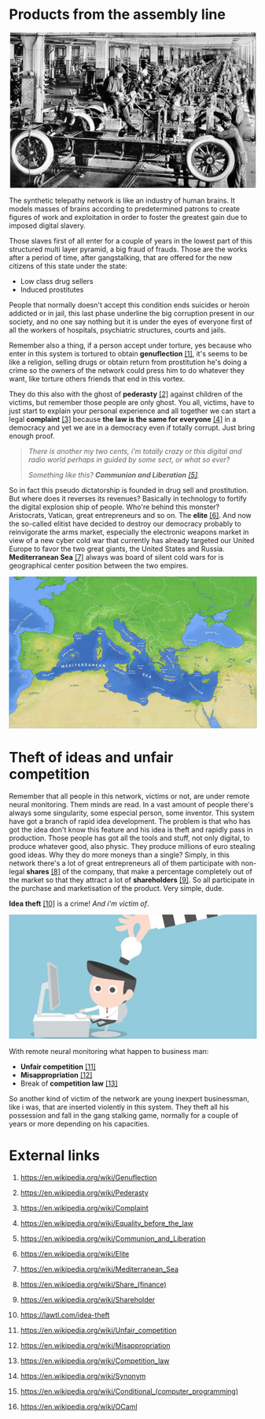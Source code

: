 # Products from the assembly line 

![Car's assembly line](1923-automobile-fabbrica-di-automobili-sulla-linea-di-assemblaggio-finale-di-new-york-cmt08n.jpg)

The synthetic telepathy network is like an industry of human brains.  It models masses of brains according to predetermined patrons to create figures of work and exploitation in order to foster the greatest gain due to imposed digital slavery. 

Those slaves first of all enter for a couple of years in the lowest part of this structured multi layer pyramid, a big fraud of frauds. Those are the works after a period of time, after gangstalking, that are offered for the new citizens of this state under the state:

- Low class drug sellers
- Induced prostitutes

People that normally doesn't accept this condition ends suicides or heroin addicted or in jail, this last phase underline the big corruption present in our society, and no one say nothing but it is under the eyes of everyone first of all the workers of hospitals, psychiatric structures, courts and jails.

Remember also a thing, if a person accept under torture, yes because who enter in this system is tortured to obtain **genuflection** [[1]](https://en.wikipedia.org/wiki/Genuflection), it's seems to be like a religion, selling drugs or obtain return from prostitution he's doing a crime so the owners of the network could press him to do whatever they want, like torture others friends that end in this vortex. 

They do this also with the ghost of **pederasty** [[2]](https://en.wikipedia.org/wiki/Pederasty) against children of the victims, but remember those people are only ghost. You all, victims, have to just start to explain your personal experience and all together we can start a legal **complaint** [[3]](https://en.wikipedia.org/wiki/Complaint) because **the law is the same for everyone** [[4]](https://en.wikipedia.org/wiki/Equality_before_the_law) in a democracy and yet we are in a democracy even if totally corrupt. Just bring enough proof.

> *There is another my two cents, i'm totally crazy or this digital and radio world perhaps in guided by some sect, or what so ever?* 
>
> *Something like this? **Communion and Liberation** [[5]](https://en.wikipedia.org/wiki/Communion_and_Liberation).*

So in fact this pseudo dictatorship is founded in drug sell and prostitution. But where does it reverses its revenues? Basically in technology to fortify the digital explosion ship of people. Who're behind this monster? Aristocrats, Vatican, great entrepreneurs and so on. The **elite** [[6]](https://en.wikipedia.org/wiki/Elite). And now the so-called elitist have decided to destroy our democracy probably to reinvigorate the arms market, especially the electronic weapons market in view of a new cyber cold war that currently has already targeted our United Europe to favor the two great giants, the United States and Russia. **Mediterranean Sea** [[7]](https://en.wikipedia.org/wiki/Mediterranean_Sea) always was board of silent cold wars for is geographical center position between the two empires.

![Mediterranean Sea](Mediterranee_02_EN.jpg)

# Theft of ideas and unfair competition

Remember that all people in this network, victims or not, are under remote neural monitoring. Them minds are read. In a vast amount of people there's always some singularity, some especial person, some inventor. This system have got a branch of rapid idea development. The problem is that who has got the idea don't know this feature and his idea is theft and rapidly pass in production. Those people has got all the tools and stuff, not only digital, to produce whatever good, also physic. They produce millions of euro stealing good ideas.  Why they do more moneys than a single? Simply, in this network there's a lot of great entrepreneurs all of them participate with non-legal **shares** [[8]](https://en.wikipedia.org/wiki/Share_(finance)) of the company, that make a percentage completely out of the market so that they attract a lot of **shareholders** [[9]](https://en.wikipedia.org/wiki/Shareholder). So all participate in the purchase and marketisation of the product. Very simple, dude.

**Idea theft** [[10]](https://lawtl.com/idea-theft) is a crime! *And i'm victim of*.

![idea theft](brojid.com_.-Idea-Theft-1.jpg)

With remote neural monitoring what happen to business man: 

- **Unfair competition** [[11]](https://en.wikipedia.org/wiki/Unfair_competition)
- **Misappropriation** [[12]](https://en.wikipedia.org/wiki/Misappropriation)
- Break of **competition law** [[13]](https://en.wikipedia.org/wiki/Competition_law)

So another kind of victim of the network are young inexpert businessman, like i was, that are inserted violently in this system. They theft all his possession and fall in the gang stalking game, normally for a couple of years or more depending on his capacities.



# External links

1. https://en.wikipedia.org/wiki/Genuflection

2. https://en.wikipedia.org/wiki/Pederasty

3. https://en.wikipedia.org/wiki/Complaint

4. https://en.wikipedia.org/wiki/Equality_before_the_law

5. https://en.wikipedia.org/wiki/Communion_and_Liberation

6. https://en.wikipedia.org/wiki/Elite

7. https://en.wikipedia.org/wiki/Mediterranean_Sea

8. https://en.wikipedia.org/wiki/Share_(finance)

9. https://en.wikipedia.org/wiki/Shareholder

10. https://lawtl.com/idea-theft

11. https://en.wikipedia.org/wiki/Unfair_competition

12. https://en.wikipedia.org/wiki/Misappropriation

13. https://en.wikipedia.org/wiki/Competition_law

14. https://en.wikipedia.org/wiki/Synonym

15. https://en.wikipedia.org/wiki/Conditional_(computer_programming)

16. https://en.wikipedia.org/wiki/OCaml

    